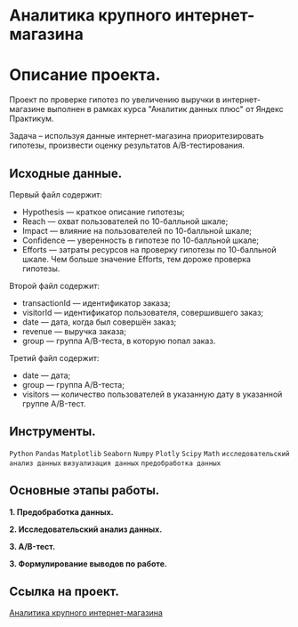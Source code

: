 # Аналитика крупного интернет-магазина

# Описание проекта.

Проект по проверке гипотез по увеличению выручки в интернет-магазине выполнен в рамках курса "Аналитик данных плюс" от Яндекс Практикум.

Задача – используя данные интернет-магазина приоритезировать гипотезы, произвести оценку результатов A/B-тестирования.

## Исходные данные.

Первый файл содержит:

* Hypothesis — краткое описание гипотезы;
* Reach — охват пользователей по 10-балльной шкале;
* Impact — влияние на пользователей по 10-балльной шкале;
* Confidence — уверенность в гипотезе по 10-балльной шкале;
* Efforts — затраты ресурсов на проверку гипотезы по 10-балльной шкале. Чем больше значение Efforts, тем дороже проверка гипотезы.

Второй файл содержит:

* transactionId — идентификатор заказа;
* visitorId — идентификатор пользователя, совершившего заказ;
* date — дата, когда был совершён заказ;
* revenue — выручка заказа;
* group — группа A/B-теста, в которую попал заказ.

Третий файл содержит:

* date — дата;
* group — группа A/B-теста;
* visitors — количество пользователей в указанную дату в указанной группе A/B-тест.

## Инструменты.
```Python``` ```Pandas``` ```Matplotlib``` ```Seaborn``` ```Numpy``` ```Plotly``` ```Scipy``` ```Math``` ```исследовательский анализ данных``` ```визуализация данных``` ```предобработка данных```

## Основные этапы работы.

__1. Предобработка данных.__

__2. Исследовательский анализ данных.__

__3. A/B-тест.__

__3. Формулирование выводов по работе.__

## Ссылка на проект.

[Аналитика крупного интернет-магазина](https://github.com/i13th/Yandex_Practicum_Data_Analyst/blob/main/%D0%9F%D1%80%D0%BE%D0%B5%D0%BA%D1%82_9%3A%20%D0%90%D0%BD%D0%B0%D0%BB%D0%B8%D0%B7%20%D0%B8%D0%BD%D1%82%D0%B5%D1%80%D0%BD%D0%B5%D1%82-%D0%BC%D0%B0%D0%B3%D0%B0%D0%B7%D0%B8%D0%BD%D0%B0/%D0%90%D0%BD%D0%B0%D0%BB%D0%B8%D1%82%D0%B8%D0%BA%D0%B0%20%D0%BA%D1%80%D1%83%D0%BF%D0%BD%D0%BE%D0%B3%D0%BE%20%D0%B8%D0%BD%D1%82%D0%B5%D1%80%D0%BD%D0%B5%D1%82-%D0%BC%D0%B0%D0%B3%D0%B0%D0%B7%D0%B8%D0%BD%D0%B0.ipynb)
